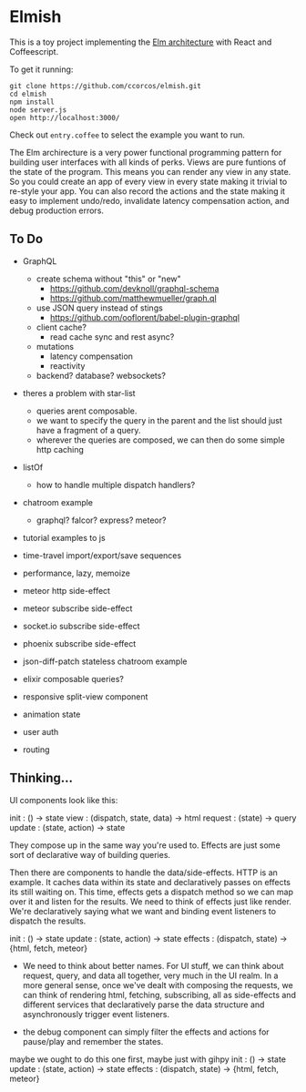 # Elmish

This is a toy project implementing the [Elm architecture][arch] with React and Coffeescript.

To get it running:

    git clone https://github.com/ccorcos/elmish.git
    cd elmish
    npm install
    node server.js
    open http://localhost:3000/

Check out `entry.coffee` to select the example you want to run.

The Elm archirecture is a very power functional programming pattern for building user interfaces with all kinds of perks. Views are pure funtions of the state of the program. This means you can render any view in any state. So you could create an app of every view in every state making it trivial to re-style your app. You can also record the actions and the state making it easy to implement undo/redo, invalidate latency compensation action, and debug production errors.

## To Do

- GraphQL
  - create schema without "this" or "new"
    - https://github.com/devknoll/graphql-schema
    - https://github.com/matthewmueller/graph.ql
  - use JSON query instead of stings
    - https://github.com/ooflorent/babel-plugin-graphql
  - client cache?
    - read cache sync and rest async?
  - mutations
    - latency compensation
    - reactivity
  - backend? database? websockets?


- theres a problem with star-list
  - queries arent composable.
  - we want to specify the query in the parent and the list should just have a fragment of a query.
  - wherever the queries are composed, we can then do some simple http caching

- listOf
  - how to handle multiple dispatch handlers?
- chatroom example
  - graphql? falcor? express? meteor?

- tutorial examples to js
- time-travel import/export/save sequences

- performance, lazy, memoize

- meteor http side-effect
- meteor subscribe side-effect
- socket.io subscribe side-effect
- phoenix subscribe side-effect

- json-diff-patch stateless chatroom example

- elixir composable queries?

- responsive split-view component
- animation state
- user auth
- routing


## Thinking...

UI components look like this:

init    : () -> state
view    : (dispatch, state, data) -> html
request : (state) -> query
update  : (state, action) -> state

They compose up in the same way you're used to. Effects are just some sort of declarative way of building queries.

Then there are components to handle the data/side-effects. HTTP is an example. It caches data within its state and declaratively passes on effects its still waiting on. This time, effects gets a dispatch method so we can map over it and listen for the results. We need to think of effects just like render. We're declaratively saying what we want and binding event listeners to dispatch the results.

init    : () -> state
update  : (state, action) -> state
effects : (dispatch, state) -> {html, fetch, meteor}

- We need to think about better names. For UI stuff, we can think about request, query, and data all together, very much in the UI realm. In a more general sense, once we've dealt with composing the requests, we can think of rendering html, fetching, subscribing, all as side-effects and different services that declaratively parse the data structure and asynchronously trigger event listeners.

- the debug component can simply filter the effects and actions for pause/play and remember the states.


maybe we ought to do this one first, maybe just with gihpy
init    : () -> state
update  : (state, action) -> state
effects : (dispatch, state) -> {html, fetch, meteor}




[arch]: https://github.com/evancz/elm-architecture-tutorial
[rxjs-issue]: https://github.com/Reactive-Extensions/RxJS/issues/992
